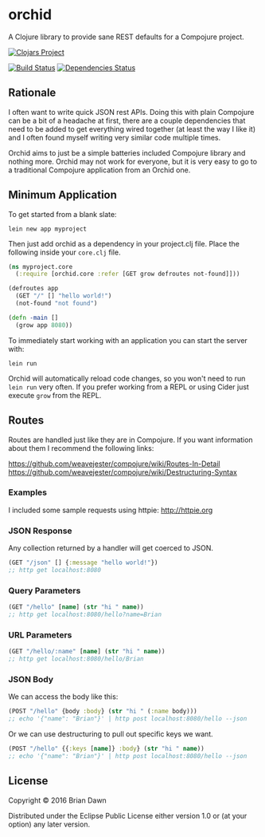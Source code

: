 # orchid

A Clojure library to provide sane REST defaults for a Compojure project.

[![Clojars Project](http://clojars.org/orchid/latest-version.svg)](https://clojars.org/orchid)

[![Build Status](https://travis-ci.org/brian-dawn/orchid.svg?branch=master)](https://travis-ci.org/brian-dawn/orchid)
[![Dependencies Status](https://jarkeeper.com/brian-dawn/orchid/status.svg)](https://jarkeeper.com/brian-dawn/orchid)

## Rationale

I often want to write quick JSON rest APIs. Doing this with plain Compojure can be a bit of a headache at first,
there are a couple dependencies that need to be added to get everything wired together (at least the way I like it)
and I often found myself writing very similar code multiple times.

Orchid aims to just be a simple batteries included Compojure library and nothing more. Orchid may not work for everyone,
but it is very easy to go to a traditional Compojure application from an Orchid one.

## Minimum Application

To get started from a blank slate:

`lein new app myproject`

Then just add orchid as a dependency in your project.clj file. Place the following inside your `core.clj` file.

```clojure
(ns myproject.core
  (:require [orchid.core :refer [GET grow defroutes not-found]]))

(defroutes app
  (GET "/" [] "hello world!")
  (not-found "not found")

(defn -main []
  (grow app 8080))
```

To immediately start working with an application you can start the server with:

`lein run`

Orchid will automatically reload code changes, so you won't need to run `lein run` very often.
If you prefer working from a REPL or using Cider just execute `grow` from the REPL.

## Routes

Routes are handled just like they are in Compojure. If you want information about them I recommend the following
links:

https://github.com/weavejester/compojure/wiki/Routes-In-Detail
https://github.com/weavejester/compojure/wiki/Destructuring-Syntax

### Examples

I included some sample requests using httpie: http://httpie.org

### JSON Response

Any collection returned by a handler will get coerced to JSON.

```clojure
(GET "/json" [] {:message "hello world!"})
;; http get localhost:8080
```

### Query Parameters

```clojure
(GET "/hello" [name] (str "hi " name))
;; http get localhost:8080/hello?name=Brian
```

### URL Parameters

```clojure
(GET "/hello/:name" [name] (str "hi " name))
;; http get localhost:8080/hello/Brian
```

### JSON Body

We can access the body like this:
```clojure
(POST "/hello" {body :body} (str "hi " (:name body)))
;; echo '{"name": "Brian"}' | http post localhost:8080/hello --json
```

Or we can use destructuring to pull out specific keys we want.
```clojure
(POST "/hello" {{:keys [name]} :body} (str "hi " name))
;; echo '{"name": "Brian"}' | http post localhost:8080/hello --json
```

## License

Copyright © 2016 Brian Dawn

Distributed under the Eclipse Public License either version 1.0 or (at
your option) any later version.
